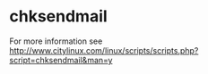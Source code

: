 # chksendmail
For more information see http://www.citylinux.com/linux/scripts/scripts.php?script=chksendmail&man=y

